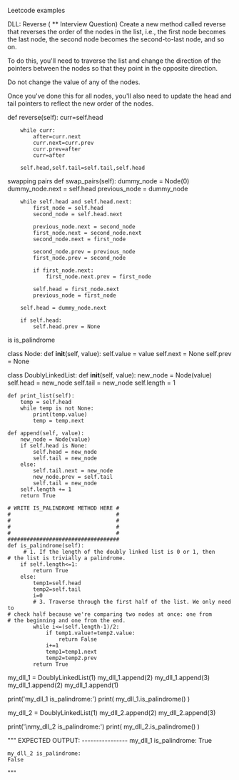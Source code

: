 Leetcode examples 

DLL: Reverse ( ** Interview Question)
Create a new method called reverse that reverses the order of the nodes in the list, i.e., the first node becomes the last node, the second node becomes the second-to-last node, and so on.

To do this, you'll need to traverse the list and change the direction of the pointers between the nodes so that they point in the opposite direction.

Do not change the value of any of the nodes.

Once you've done this for all nodes, you'll also need to update the head and tail pointers to reflect the new order of the nodes.



def reverse(self):
        curr=self.head
        
        while curr:
            after=curr.next
            curr.next=curr.prev
            curr.prev=after
            curr=after
        
        self.head,self.tail=self.tail,self.head

swapping pairs 
 def swap_pairs(self):
        dummy_node = Node(0)
        dummy_node.next = self.head
        previous_node = dummy_node
    
        while self.head and self.head.next:
            first_node = self.head
            second_node = self.head.next
    
            previous_node.next = second_node
            first_node.next = second_node.next
            second_node.next = first_node
    
            second_node.prev = previous_node
            first_node.prev = second_node
    
            if first_node.next:
                first_node.next.prev = first_node
    
            self.head = first_node.next
            previous_node = first_node
    
        self.head = dummy_node.next
    
        if self.head:
            self.head.prev = None
            

is is_palindrome 


class Node:
    def __init__(self, value):
        self.value = value
        self.next = None
        self.prev = None
        

class DoublyLinkedList:
    def __init__(self, value):
        new_node = Node(value)
        self.head = new_node
        self.tail = new_node
        self.length = 1

    def print_list(self):
        temp = self.head
        while temp is not None:
            print(temp.value)
            temp = temp.next
        
    def append(self, value):
        new_node = Node(value)
        if self.head is None:
            self.head = new_node
            self.tail = new_node
        else:
            self.tail.next = new_node
            new_node.prev = self.tail
            self.tail = new_node
        self.length += 1
        return True

    # WRITE IS_PALINDROME METHOD HERE #
    #                                 #
    #                                 #
    #                                 #
    #                                 #
    ###################################
    def is_palindrome(self):
         # 1. If the length of the doubly linked list is 0 or 1, then 
    # the list is trivially a palindrome. 
        if self.length<=1:
            return True
        else:
            temp1=self.head
            temp2=self.tail
            i=0
            # 3. Traverse through the first half of the list. We only need to 
    # check half because we're comparing two nodes at once: one from 
    # the beginning and one from the end.
            while i<=(self.length-1)/2:
                if temp1.value!=temp2.value:
                    return False
                i+=1 
                temp1=temp1.next
                temp2=temp2.prev
            return True
                
            



my_dll_1 = DoublyLinkedList(1)
my_dll_1.append(2)
my_dll_1.append(3)
my_dll_1.append(2)
my_dll_1.append(1)

print('my_dll_1 is_palindrome:')
print( my_dll_1.is_palindrome() )


my_dll_2 = DoublyLinkedList(1)
my_dll_2.append(2)
my_dll_2.append(3)

print('\nmy_dll_2 is_palindrome:')
print( my_dll_2.is_palindrome() )



"""
    EXPECTED OUTPUT:
    ----------------
    my_dll_1 is_palindrome:
    True

    my_dll_2 is_palindrome:
    False

"""


            

